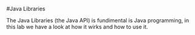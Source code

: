 #Java Libraries
 
The Java Libraries (the Java API) is fundimental is Java programming, in this lab we have a look at how it wirks and how to use it.